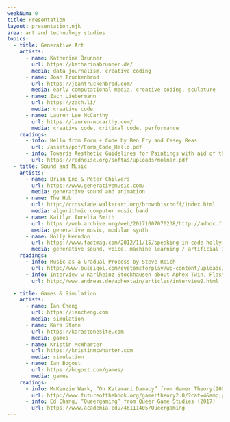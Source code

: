 ```yaml
---
weekNum: 0
title: Presentation
layout: presentation.njk
area: art and technology studies
topics:
  - title: Generative Art
    artists:
      - name: Katherina Brunner
        url: https://katharinabrunner.de/
        media: data journalism, creative coding
      - name: Joan Truckenbrod
        url: https://joantruckenbrod.com/
        media: early computational media, creative coding, sculpture
      - name: Zach Liebermann
        url: https://zach.li/
        media: creative code
      - name: Lauren Lee McCarthy
        url: https://lauren-mccarthy.com/
        media: creative code, critical code, performance
    readings:
      - info: Hello from Form + Code by Ben Fry and Casey Reas
        url: /assets/pdf/Form_Code_Hello.pdf
      - info: Towards Aesthetic Guidelines for Paintings with aid of the Computer by Vera Molnar
        url: https://rednoise.org/softas/uploads/molnar.pdf
  - title: Sound and Music
    artists:
      - name: Brian Eno & Peter Chilvers
        url: https://www.generativemusic.com/
        media: generative sound and animation
      - name: The Hub
        url: http://crossfade.walkerart.org/brownbischoff/index.html
        media: algorithmic computer music band
      - name: Kaitlyn Aurelia Smith
        url: https://web.archive.org/web/20171007070238/http://adhoc.fm/post/sensation-breath-kaitlyn-aurelia-smith/
        media: generative music, modular synth
      - name: Holly Herndon
        url: https://www.factmag.com/2012/11/15/speaking-in-code-holly-herndon-explains-why-the-laptop-is-the-most-personal-instrument-the-world-has-ever-known/
        media: generative sound, voice, machine learning / artificial intelligence
    readings:
      - info: Music as a Gradual Process by Steve Reich
        url: http://www.bussigel.com/systemsforplay/wp-content/uploads/2014/02/Reich_Gradual-Process.pdf
      - info: Interview w Karlheinz Stockhausen about Aphex Twin, Plasticmann, and Scanner (read starting from "Can we talk about the music we sent you?")
        url: http://www.andreas.de/aphextwin/articles/interview2.html

  - title: Games & Simulation
    artists:
      - name: Ian Cheng
        url: https://iancheng.com
        media: simulation
      - name: Kara Stone
        url: https://karastonesite.com
        media: games
      - name: Kristin McWharter
        url: https://kristinmcwharter.com
        media: simulation
      - name: Ian Bogost
        url: https://bogost.com/games/
        media: games
    readings:
      - info: McKenzie Wark, “On Katamari Damacy” from Gamer Theory(2007)
        url: http://www.futureofthebook.org/gamertheory2.0/?cat=4&amp;paged=2
      - info: Ed Chang, “Queergaming” from Queer Game Studies (2017)
        url: https://www.academia.edu/46111405/Queergaming
---
```

